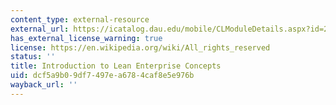 ```yaml
---
content_type: external-resource
external_url: https://icatalog.dau.edu/mobile/CLModuleDetails.aspx?id=262
has_external_license_warning: true
license: https://en.wikipedia.org/wiki/All_rights_reserved
status: ''
title: Introduction to Lean Enterprise Concepts
uid: dcf5a9b0-9df7-497e-a678-4caf8e5e976b
wayback_url: ''
---
```

